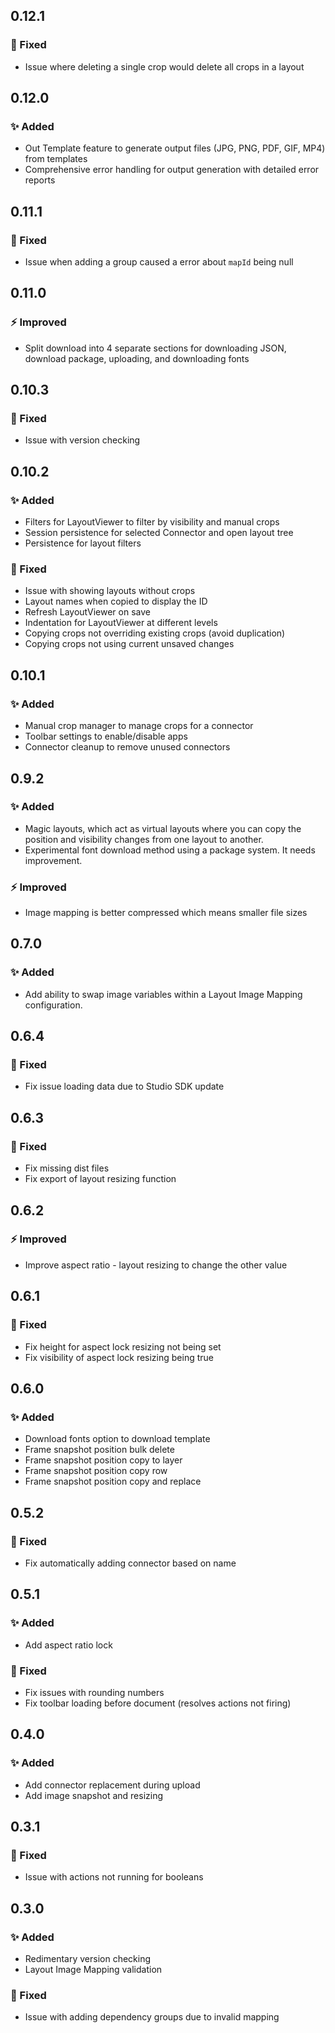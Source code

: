 ## 0.12.1

### 🐛 Fixed

- Issue where deleting a single crop would delete all crops in a layout

## 0.12.0

### ✨ Added

- Out Template feature to generate output files (JPG, PNG, PDF, GIF, MP4) from templates
- Comprehensive error handling for output generation with detailed error reports

## 0.11.1

### 🐛 Fixed

- Issue when adding a group caused a error about `mapId` being null

## 0.11.0

### ⚡ Improved

- Split download into 4 separate sections for downloading JSON, download package, uploading, and downloading fonts

## 0.10.3

### 🐛 Fixed

- Issue with version checking

## 0.10.2

### ✨ Added

- Filters for LayoutViewer to filter by visibility and manual crops
- Session persistence for selected Connector and open layout tree
- Persistence for layout filters

### 🐛 Fixed

- Issue with showing layouts without crops
- Layout names when copied to display the ID
- Refresh LayoutViewer on save
- Indentation for LayoutViewer at different levels
- Copying crops not overriding existing crops (avoid duplication)
- Copying crops not using current unsaved changes

## 0.10.1

### ✨ Added

- Manual crop manager to manage crops for a connector
- Toolbar settings to enable/disable apps
- Connector cleanup to remove unused connectors

## 0.9.2

### ✨ Added

- Magic layouts, which act as virtual layouts where you can copy the position and visibility changes from one layout to another.
- Experimental font download method using a package system. It needs improvement.

### ⚡ Improved

- Image mapping is better compressed which means smaller file sizes

## 0.7.0

### ✨ Added

- Add ability to swap image variables within a Layout Image Mapping configuration.

## 0.6.4

### 🐛 Fixed

- Fix issue loading data due to Studio SDK update

## 0.6.3

### 🐛 Fixed

- Fix missing dist files
- Fix export of layout resizing function

## 0.6.2

### ⚡ Improved

- Improve aspect ratio - layout resizing to change the other value

## 0.6.1

### 🐛 Fixed

- Fix height for aspect lock resizing not being set
- Fix visibility of aspect lock resizing being true

## 0.6.0

### ✨ Added

- Download fonts option to download template
- Frame snapshot position bulk delete
- Frame snapshot position copy to layer
- Frame snapshot position copy row
- Frame snapshot position copy and replace

## 0.5.2

### 🐛 Fixed

- Fix automatically adding connector based on name

## 0.5.1

### ✨ Added

- Add aspect ratio lock

### 🐛 Fixed

- Fix issues with rounding numbers
- Fix toolbar loading before document (resolves actions not firing)

## 0.4.0

### ✨ Added

- Add connector replacement during upload
- Add image snapshot and resizing

## 0.3.1

### 🐛 Fixed

- Issue with actions not running for booleans

## 0.3.0

### ✨ Added

- Redimentary version checking
- Layout Image Mapping validation

### 🐛 Fixed

- Issue with adding dependency groups due to invalid mapping
